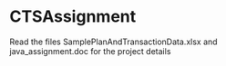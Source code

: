 # CTSAssignment
Read the files SamplePlanAndTransactionData.xlsx and java_assignment.doc for the project details
